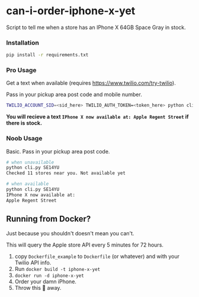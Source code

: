 # can-i-order-iphone-x-yet

Script to tell me when a store has an IPhone X 64GB Space Gray in stock.

### Installation

```bash
pip install -r requirements.txt
```

### Pro Usage

Get a text when available (requires https://www.twilio.com/try-twilio).

Pass in your pickup area post code and mobile number.

```bash
TWILIO_ACCOUNT_SID=<sid_here> TWILIO_AUTH_TOKEN=<token_here> python cli.py SW33XB 447944423432
```

**You will recieve a text `IPhone X now available at: Apple Regent Street` if there is stock.**

### Noob Usage

Basic. Pass in your pickup area post code.

```bash
# when unavailable
python cli.py SE14YU
Checked 11 stores near you. Not available yet

# when available
python cli.py SE14YU
IPhone X now available at:
Apple Regent Street
```

## Running from Docker?
Just because you shouldn't doesn't mean you can't.

This will query the Apple store API every 5 minutes for 72 hours.

1. copy `Dockerfile_example` to `Dockerfile` (or whatever) and with your Twilio API info.
2. Run `docker build -t iphone-x-yet`
3. `docker run -d iphone-x-yet`
4. Order your damn iPhone.
5. Throw this 💩 away.
